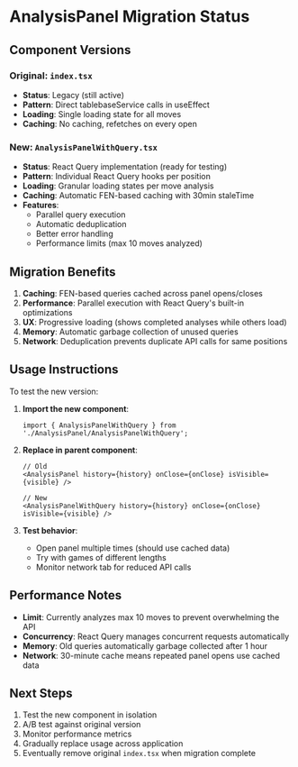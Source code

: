 # AnalysisPanel Migration Status

## Component Versions

### Original: `index.tsx`

- **Status**: Legacy (still active)
- **Pattern**: Direct tablebaseService calls in useEffect
- **Loading**: Single loading state for all moves
- **Caching**: No caching, refetches on every open

### New: `AnalysisPanelWithQuery.tsx`

- **Status**: React Query implementation (ready for testing)
- **Pattern**: Individual React Query hooks per position
- **Loading**: Granular loading states per move analysis
- **Caching**: Automatic FEN-based caching with 30min staleTime
- **Features**:
  - Parallel query execution
  - Automatic deduplication
  - Better error handling
  - Performance limits (max 10 moves analyzed)

## Migration Benefits

1. **Caching**: FEN-based queries cached across panel opens/closes
2. **Performance**: Parallel execution with React Query's built-in optimizations
3. **UX**: Progressive loading (shows completed analyses while others load)
4. **Memory**: Automatic garbage collection of unused queries
5. **Network**: Deduplication prevents duplicate API calls for same positions

## Usage Instructions

To test the new version:

1. **Import the new component**:

   ```tsx
   import { AnalysisPanelWithQuery } from './AnalysisPanel/AnalysisPanelWithQuery';
   ```

2. **Replace in parent component**:

   ```tsx
   // Old
   <AnalysisPanel history={history} onClose={onClose} isVisible={visible} />

   // New
   <AnalysisPanelWithQuery history={history} onClose={onClose} isVisible={visible} />
   ```

3. **Test behavior**:
   - Open panel multiple times (should use cached data)
   - Try with games of different lengths
   - Monitor network tab for reduced API calls

## Performance Notes

- **Limit**: Currently analyzes max 10 moves to prevent overwhelming the API
- **Concurrency**: React Query manages concurrent requests automatically
- **Memory**: Old queries automatically garbage collected after 1 hour
- **Network**: 30-minute cache means repeated panel opens use cached data

## Next Steps

1. Test the new component in isolation
2. A/B test against original version
3. Monitor performance metrics
4. Gradually replace usage across application
5. Eventually remove original `index.tsx` when migration complete
